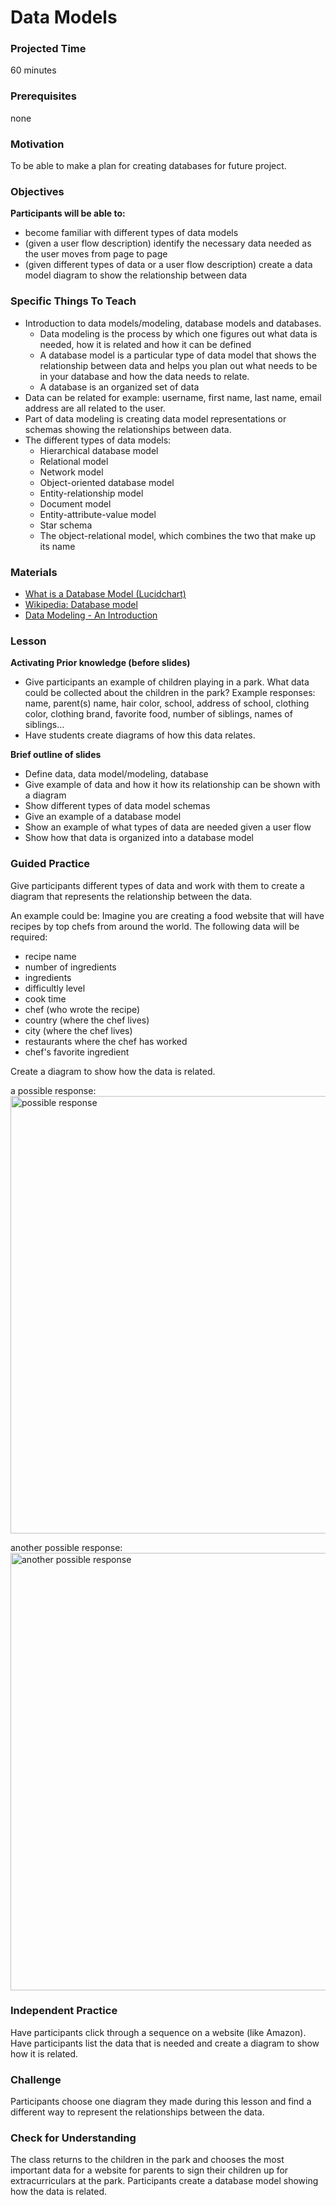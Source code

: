 # Data Models

### Projected Time
60 minutes

### Prerequisites
none

### Motivation
To be able to make a plan for creating databases for future project.

### Objectives
**Participants will be able to:**
- become familiar with different types of data models
- (given a user flow description) identify the necessary data needed as the user moves from page to page 
- (given different types of data or a user flow description) create a data model diagram to show the relationship between data 


### Specific Things To Teach
- Introduction to data models/modeling, database models and databases.
	- Data modeling is the process by which one figures out what data is needed, how it is related and how it can be defined
	- A database model is a particular type of data model that shows the relationship between data and helps you plan out what needs to be in your database and how the data needs to relate.
	- A database is an organized set of data
- Data can be related for example: username, first name, last name, email address are all related to the user.
- Part of data modeling is creating data model representations or schemas showing the relationships between data.
- The different types of data models: 
	- Hierarchical database model
	- Relational model
	- Network model
	- Object-oriented database model
	- Entity-relationship model
	- Document model
	- Entity-attribute-value model
	- Star schema
	- The object-relational model, which combines the two that make up its name

### Materials

- [What is a Database Model (Lucidchart)](https://www.lucidchart.com/pages/database-diagram/database-models#top-info)
- [Wikipedia: Database model](https://en.wikipedia.org/wiki/Database_model)
- [Data Modeling - An Introduction](https://www.youtube.com/watch?v=tR_rOJPiEXc)

### Lesson
**Activating Prior knowledge (before slides)**
- Give participants an example of children playing in a park. What data could be collected about the children in the park? Example responses: name, parent(s) name, hair color, school, address of school, clothing color, clothing brand, favorite food, number of siblings, names of siblings…
- Have students create diagrams of how this data relates.

**Brief outline of slides**
- Define data, data model/modeling, database
- Give example of data and how it how its relationship can be shown with a diagram
- Show different types of data model schemas
- Give an example of a database model
- Show an example of what types of data are needed given a user flow
- Show how that data is organized into a database model

### Guided Practice

Give participants different types of data and work with them to create a diagram that represents the relationship between the data.

An example could be: Imagine you are creating a food website that will have recipes by top chefs from around the world. The following data will be required: 
- recipe name
- number of ingredients
- ingredients
- difficultly level
- cook time
- chef (who wrote the recipe)
- country (where the chef lives)
- city (where the chef lives)
- restaurants where the chef has worked
- chef's favorite ingredient

Create a diagram to show how the data is related.

a possible response:
<img src="https://github.com/Techtonica/curriculum/blob/subatomicat-patch-1/databases/recipe_data_example.jpg" alt="possible response" width="700"/>

another possible response:
<img src="https://github.com/Techtonica/curriculum/blob/subatomicat-patch-1/databases/recipe_data_example2.jpg" alt="another possible response" width="700"/>

### Independent Practice

Have participants click through a sequence on a website (like Amazon). Have participants list the data that is needed and create a diagram to show how it is related. 

### Challenge

Participants choose one diagram they made during this lesson and find a different way to represent the relationships between the data.
### Check for Understanding

The class returns to the children in the park and chooses the most important data for a website for parents to sign their children up for extracurriculars at the park. Participants create a database model showing how the data is related.
